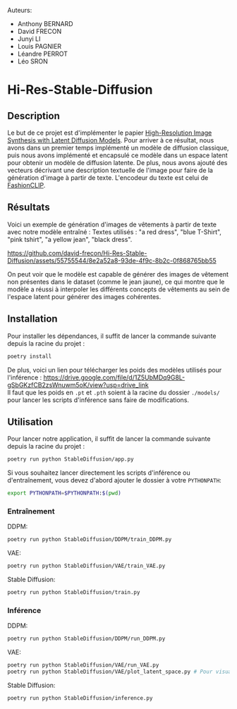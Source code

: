 Auteurs:
- Anthony BERNARD
- David FRECON
- Junyi LI
- Louis PAGNIER
- Léandre PERROT
- Léo SRON

# Hi-Res-Stable-Diffusion

## Description

Le but de ce projet est d'implémenter le papier [High-Resolution Image Synthesis with Latent Diffusion Models](https://arxiv.org/pdf/2112.10752.pdf).
Pour arriver à ce résultat, nous avons dans un premier temps implémenté un modèle de diffusion classique, puis nous avons implémenté et encapsulé ce modèle dans un espace latent pour obtenir un modèle de diffusion latente.
De plus, nous avons ajouté des vecteurs décrivant une description textuelle de l'image pour faire de la génération d'image à partir de texte. L'encodeur du texte est celui de [FashionCLIP](https://github.com/patrickjohncyh/fashion-clip).

## Résultats

Voici un exemple de génération d'images de vêtements à partir de texte avec notre modèle entraîné :
Textes utilisés : "a red dress", "blue T-Shirt", "pink tshirt", "a yellow jean", "black dress".



https://github.com/david-frecon/Hi-Res-Stable-Diffusion/assets/55755544/8e2a52a8-93de-4f9c-8b2c-0f868765bb55


On peut voir que le modèle est capable de générer des images de vêtement non présentes dans le dataset (comme le jean jaune), ce qui montre que le modèle a réussi à interpoler les différents concepts de vêtements au sein de l'espace latent pour générer des images cohérentes. 

## Installation

Pour installer les dépendances, il suffit de lancer la commande suivante depuis la racine du projet :
```bash
poetry install
```
De plus, voici un lien pour télécharger les poids des modèles utilisés pour l'inférence : https://drive.google.com/file/d/1Z5UbMDq9G8L-gSbGKzfCB2zsWnuwm5oK/view?usp=drive_link  
Il faut que les poids en `.pt` et `.pth` soient à la racine du dossier `./models/` pour lancer les scripts d'inférence sans faire de modifications.

## Utilisation

Pour lancer notre application, il suffit de lancer la commande suivante depuis la racine du projet :
```bash
poetry run python StableDiffusion/app.py
```

Si vous souhaitez lancer directement les scripts d'inférence ou d'entraînement, vous devez d'abord ajouter le dossier à votre `PYTHONPATH`:
```bash
export PYTHONPATH=$PYTHONPATH:$(pwd)
```

### Entraînement

DDPM:
```bash
poetry run python StableDiffusion/DDPM/train_DDPM.py
```

VAE:
```bash
poetry run python StableDiffusion/VAE/train_VAE.py
```

Stable Diffusion:
```bash
poetry run python StableDiffusion/train.py
```

### Inférence

DDPM:
```bash
poetry run python StableDiffusion/DDPM/run_DDPM.py
```

VAE:
```bash
poetry run python StableDiffusion/VAE/run_VAE.py
poetry run python StableDiffusion/VAE/plot_latent_space.py # Pour visualiser l'espace latent
```

Stable Diffusion:
```bash
poetry run python StableDiffusion/inference.py
```

